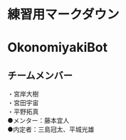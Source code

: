 # 練習用マークダウン
# OkonomiyakiBot
## チームメンバー
・宮岸大樹<br>
・宮田宇宙<br>
・平野拓真<br>
●メンター：藤本宜人<br>
●内定者：三島冠太、平城光雄
## 
